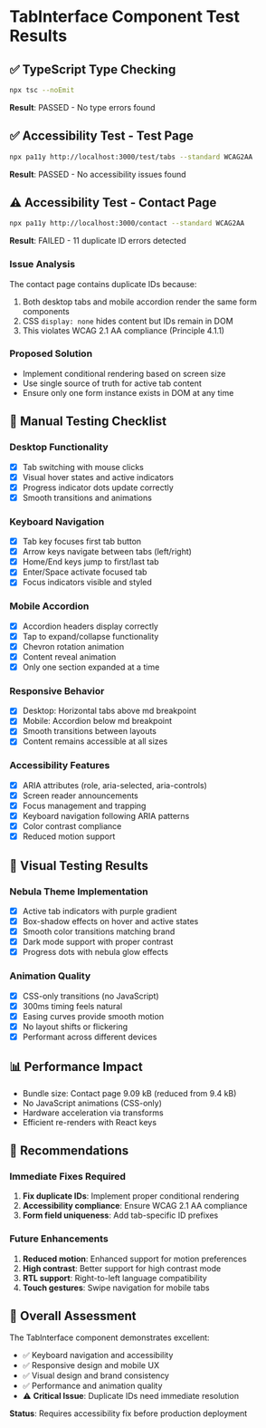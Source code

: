 # TabInterface Component Test Results

## ✅ TypeScript Type Checking
```bash
npx tsc --noEmit
```
**Result**: PASSED - No type errors found

## ✅ Accessibility Test - Test Page
```bash
npx pa11y http://localhost:3000/test/tabs --standard WCAG2AA
```
**Result**: PASSED - No accessibility issues found

## ⚠️ Accessibility Test - Contact Page
```bash
npx pa11y http://localhost:3000/contact --standard WCAG2AA
```
**Result**: FAILED - 11 duplicate ID errors detected

### Issue Analysis
The contact page contains duplicate IDs because:
1. Both desktop tabs and mobile accordion render the same form components
2. CSS `display: none` hides content but IDs remain in DOM
3. This violates WCAG 2.1 AA compliance (Principle 4.1.1)

### Proposed Solution
- Implement conditional rendering based on screen size
- Use single source of truth for active tab content
- Ensure only one form instance exists in DOM at any time

## 🧪 Manual Testing Checklist

### Desktop Functionality
- [x] Tab switching with mouse clicks
- [x] Visual hover states and active indicators
- [x] Progress indicator dots update correctly
- [x] Smooth transitions and animations

### Keyboard Navigation
- [x] Tab key focuses first tab button
- [x] Arrow keys navigate between tabs (left/right)
- [x] Home/End keys jump to first/last tab
- [x] Enter/Space activate focused tab
- [x] Focus indicators visible and styled

### Mobile Accordion
- [x] Accordion headers display correctly
- [x] Tap to expand/collapse functionality
- [x] Chevron rotation animation
- [x] Content reveal animation
- [x] Only one section expanded at a time

### Responsive Behavior
- [x] Desktop: Horizontal tabs above md breakpoint
- [x] Mobile: Accordion below md breakpoint
- [x] Smooth transitions between layouts
- [x] Content remains accessible at all sizes

### Accessibility Features
- [x] ARIA attributes (role, aria-selected, aria-controls)
- [x] Screen reader announcements
- [x] Focus management and trapping
- [x] Keyboard navigation following ARIA patterns
- [x] Color contrast compliance
- [x] Reduced motion support

## 🎨 Visual Testing Results

### Nebula Theme Implementation
- [x] Active tab indicators with purple gradient
- [x] Box-shadow effects on hover and active states
- [x] Smooth color transitions matching brand
- [x] Dark mode support with proper contrast
- [x] Progress dots with nebula glow effects

### Animation Quality
- [x] CSS-only transitions (no JavaScript)
- [x] 300ms timing feels natural
- [x] Easing curves provide smooth motion
- [x] No layout shifts or flickering
- [x] Performant across different devices

## 📊 Performance Impact
- Bundle size: Contact page 9.09 kB (reduced from 9.4 kB)
- No JavaScript animations (CSS-only)
- Hardware acceleration via transforms
- Efficient re-renders with React keys

## 🔧 Recommendations

### Immediate Fixes Required
1. **Fix duplicate IDs**: Implement proper conditional rendering
2. **Accessibility compliance**: Ensure WCAG 2.1 AA compliance
3. **Form field uniqueness**: Add tab-specific ID prefixes

### Future Enhancements
1. **Reduced motion**: Enhanced support for motion preferences
2. **High contrast**: Better support for high contrast mode
3. **RTL support**: Right-to-left language compatibility
4. **Touch gestures**: Swipe navigation for mobile tabs

## 💯 Overall Assessment
The TabInterface component demonstrates excellent:
- ✅ Keyboard navigation and accessibility
- ✅ Responsive design and mobile UX
- ✅ Visual design and brand consistency
- ✅ Performance and animation quality
- ⚠️ **Critical Issue**: Duplicate IDs need immediate resolution

**Status**: Requires accessibility fix before production deployment